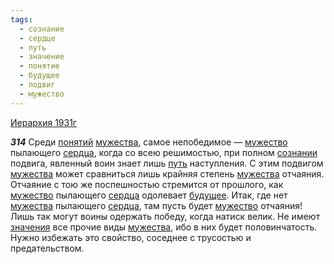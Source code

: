 ```yaml
---
tags:
  - сознание
  - сердце
  - путь
  - значение
  - понятие
  - будущее
  - подвиг
  - мужество
---
```


[Иерархия 1931г](https://127.0.0.1:4002/agni/1931)

___314___
Среди [понятий](../../../tags/#понятие) [мужества](../../../tags/#[мужество](../../../tags/#мужество)), самое непобедимое — [мужество](../../../tags/#мужество) пылающего [сердца](../../../tags/#сердце), когда со всею решимостью, при полном [сознании](../../../tags/#сознание) подвига, явленный воин знает лишь [путь](../../../tags/#путь) наступления. С этим подвигом [мужества](../../../tags/#[мужество](../../../tags/#мужество)) может сравниться лишь крайняя степень [мужества](../../../tags/#[мужество](../../../tags/#мужество)) отчаяния. Отчаяние с тою же поспешностью стремится от прошлого, как [мужество](../../../tags/#мужество) пылающего [сердца](../../../tags/#сердце) одолевает [будущее](../../../tags/#будущее). Итак, где нет [мужества](../../../tags/#[мужество](../../../tags/#мужество)) пылающего [сердца](../../../tags/#сердце), там пусть будет [мужество](../../../tags/#мужество) отчаяния! Лишь так могут воины одержать победу, когда натиск велик. Не имеют [значения](../../../tags/#значение) все прочие виды [мужества](../../../tags/#[мужество](../../../tags/#мужество)), ибо в них будет половинчатость. Нужно избежать это свойство, соседнее с трусостью и предательством.   

